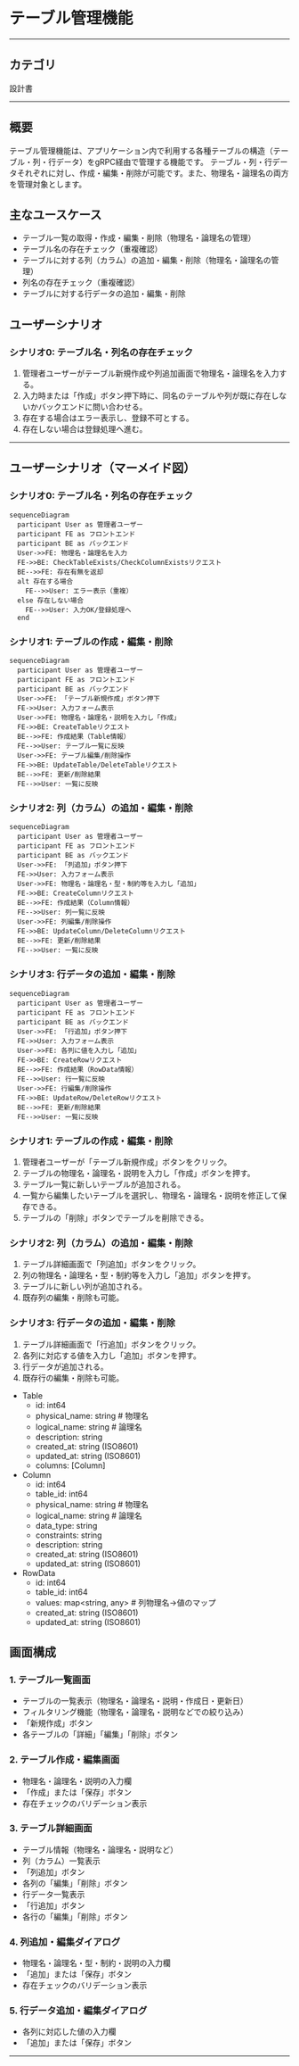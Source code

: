 # テーブル管理機能

---

## カテゴリ

設計書

---
## 概要
テーブル管理機能は、アプリケーション内で利用する各種テーブルの構造（テーブル・列・行データ）をgRPC経由で管理する機能です。
テーブル・列・行データそれぞれに対し、作成・編集・削除が可能です。また、物理名・論理名の両方を管理対象とします。


## 主なユースケース
- テーブル一覧の取得・作成・編集・削除（物理名・論理名の管理）
- テーブル名の存在チェック（重複確認）
- テーブルに対する列（カラム）の追加・編集・削除（物理名・論理名の管理）
- 列名の存在チェック（重複確認）
- テーブルに対する行データの追加・編集・削除

## ユーザーシナリオ

### シナリオ0: テーブル名・列名の存在チェック
1. 管理者ユーザーがテーブル新規作成や列追加画面で物理名・論理名を入力する。
2. 入力時または「作成」ボタン押下時に、同名のテーブルや列が既に存在しないかバックエンドに問い合わせる。
3. 存在する場合はエラー表示し、登録不可とする。
4. 存在しない場合は登録処理へ進む。

---

## ユーザーシナリオ（マーメイド図）

### シナリオ0: テーブル名・列名の存在チェック
```mermaid
sequenceDiagram
  participant User as 管理者ユーザー
  participant FE as フロントエンド
  participant BE as バックエンド
  User->>FE: 物理名・論理名を入力
  FE->>BE: CheckTableExists/CheckColumnExistsリクエスト
  BE-->>FE: 存在有無を返却
  alt 存在する場合
    FE-->>User: エラー表示（重複）
  else 存在しない場合
    FE-->>User: 入力OK/登録処理へ
  end
```

### シナリオ1: テーブルの作成・編集・削除
```mermaid
sequenceDiagram
  participant User as 管理者ユーザー
  participant FE as フロントエンド
  participant BE as バックエンド
  User->>FE: 「テーブル新規作成」ボタン押下
  FE->>User: 入力フォーム表示
  User->>FE: 物理名・論理名・説明を入力し「作成」
  FE->>BE: CreateTableリクエスト
  BE-->>FE: 作成結果（Table情報）
  FE-->>User: テーブル一覧に反映
  User->>FE: テーブル編集/削除操作
  FE->>BE: UpdateTable/DeleteTableリクエスト
  BE-->>FE: 更新/削除結果
  FE-->>User: 一覧に反映
```

### シナリオ2: 列（カラム）の追加・編集・削除
```mermaid
sequenceDiagram
  participant User as 管理者ユーザー
  participant FE as フロントエンド
  participant BE as バックエンド
  User->>FE: 「列追加」ボタン押下
  FE->>User: 入力フォーム表示
  User->>FE: 物理名・論理名・型・制約等を入力し「追加」
  FE->>BE: CreateColumnリクエスト
  BE-->>FE: 作成結果（Column情報）
  FE-->>User: 列一覧に反映
  User->>FE: 列編集/削除操作
  FE->>BE: UpdateColumn/DeleteColumnリクエスト
  BE-->>FE: 更新/削除結果
  FE-->>User: 一覧に反映
```

### シナリオ3: 行データの追加・編集・削除
```mermaid
sequenceDiagram
  participant User as 管理者ユーザー
  participant FE as フロントエンド
  participant BE as バックエンド
  User->>FE: 「行追加」ボタン押下
  FE->>User: 入力フォーム表示
  User->>FE: 各列に値を入力し「追加」
  FE->>BE: CreateRowリクエスト
  BE-->>FE: 作成結果（RowData情報）
  FE-->>User: 行一覧に反映
  User->>FE: 行編集/削除操作
  FE->>BE: UpdateRow/DeleteRowリクエスト
  BE-->>FE: 更新/削除結果
  FE-->>User: 一覧に反映
```


### シナリオ1: テーブルの作成・編集・削除
1. 管理者ユーザーが「テーブル新規作成」ボタンをクリック。
2. テーブルの物理名・論理名・説明を入力し「作成」ボタンを押す。
3. テーブル一覧に新しいテーブルが追加される。
4. 一覧から編集したいテーブルを選択し、物理名・論理名・説明を修正して保存できる。
5. テーブルの「削除」ボタンでテーブルを削除できる。

### シナリオ2: 列（カラム）の追加・編集・削除
1. テーブル詳細画面で「列追加」ボタンをクリック。
2. 列の物理名・論理名・型・制約等を入力し「追加」ボタンを押す。
3. テーブルに新しい列が追加される。
4. 既存列の編集・削除も可能。

### シナリオ3: 行データの追加・編集・削除
1. テーブル詳細画面で「行追加」ボタンをクリック。
2. 各列に対応する値を入力し「追加」ボタンを押す。
3. 行データが追加される。
4. 既存行の編集・削除も可能。


- Table
  - id: int64
  - physical_name: string   # 物理名
  - logical_name: string    # 論理名
  - description: string
  - created_at: string (ISO8601)
  - updated_at: string (ISO8601)
  - columns: [Column]
- Column
  - id: int64
  - table_id: int64
  - physical_name: string   # 物理名
  - logical_name: string    # 論理名
  - data_type: string
  - constraints: string
  - description: string
  - created_at: string (ISO8601)
  - updated_at: string (ISO8601)
- RowData
  - id: int64
  - table_id: int64
  - values: map<string, any>  # 列物理名→値のマップ
  - created_at: string (ISO8601)
  - updated_at: string (ISO8601)

## 画面構成

### 1. テーブル一覧画面
- テーブルの一覧表示（物理名・論理名・説明・作成日・更新日）
- フィルタリング機能（物理名・論理名・説明などでの絞り込み）
- 「新規作成」ボタン
- 各テーブルの「詳細」「編集」「削除」ボタン

### 2. テーブル作成・編集画面
- 物理名・論理名・説明の入力欄
- 「作成」または「保存」ボタン
- 存在チェックのバリデーション表示

### 3. テーブル詳細画面
- テーブル情報（物理名・論理名・説明など）
- 列（カラム）一覧表示
- 「列追加」ボタン
- 各列の「編集」「削除」ボタン
- 行データ一覧表示
- 「行追加」ボタン
- 各行の「編集」「削除」ボタン

### 4. 列追加・編集ダイアログ
- 物理名・論理名・型・制約・説明の入力欄
- 「追加」または「保存」ボタン
- 存在チェックのバリデーション表示

### 5. 行データ追加・編集ダイアログ
- 各列に対応した値の入力欄
- 「追加」または「保存」ボタン


---
